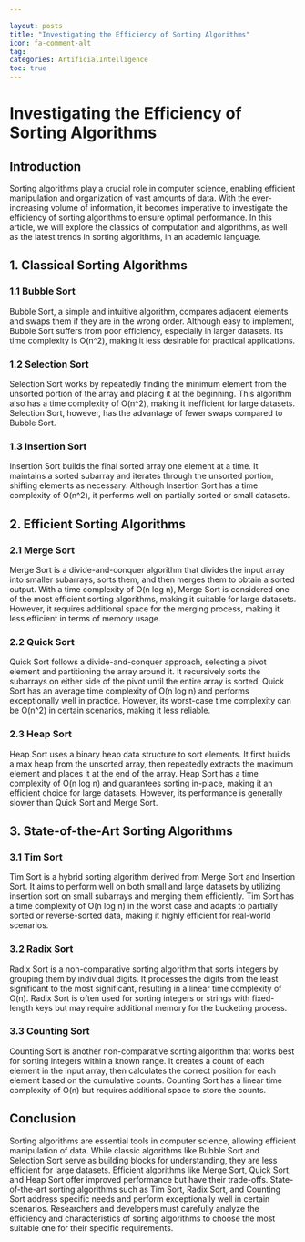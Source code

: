 ```yaml
---

layout: posts
title: "Investigating the Efficiency of Sorting Algorithms"
icon: fa-comment-alt
tag:      
categories: ArtificialIntelligence
toc: true
---
```




# Investigating the Efficiency of Sorting Algorithms

## Introduction
Sorting algorithms play a crucial role in computer science, enabling efficient manipulation and organization of vast amounts of data. With the ever-increasing volume of information, it becomes imperative to investigate the efficiency of sorting algorithms to ensure optimal performance. In this article, we will explore the classics of computation and algorithms, as well as the latest trends in sorting algorithms, in an academic language.

## 1. Classical Sorting Algorithms
### 1.1 Bubble Sort
Bubble Sort, a simple and intuitive algorithm, compares adjacent elements and swaps them if they are in the wrong order. Although easy to implement, Bubble Sort suffers from poor efficiency, especially in larger datasets. Its time complexity is O(n^2), making it less desirable for practical applications.

### 1.2 Selection Sort
Selection Sort works by repeatedly finding the minimum element from the unsorted portion of the array and placing it at the beginning. This algorithm also has a time complexity of O(n^2), making it inefficient for large datasets. Selection Sort, however, has the advantage of fewer swaps compared to Bubble Sort.

### 1.3 Insertion Sort
Insertion Sort builds the final sorted array one element at a time. It maintains a sorted subarray and iterates through the unsorted portion, shifting elements as necessary. Although Insertion Sort has a time complexity of O(n^2), it performs well on partially sorted or small datasets.

## 2. Efficient Sorting Algorithms
### 2.1 Merge Sort
Merge Sort is a divide-and-conquer algorithm that divides the input array into smaller subarrays, sorts them, and then merges them to obtain a sorted output. With a time complexity of O(n log n), Merge Sort is considered one of the most efficient sorting algorithms, making it suitable for large datasets. However, it requires additional space for the merging process, making it less efficient in terms of memory usage.

### 2.2 Quick Sort
Quick Sort follows a divide-and-conquer approach, selecting a pivot element and partitioning the array around it. It recursively sorts the subarrays on either side of the pivot until the entire array is sorted. Quick Sort has an average time complexity of O(n log n) and performs exceptionally well in practice. However, its worst-case time complexity can be O(n^2) in certain scenarios, making it less reliable.

### 2.3 Heap Sort
Heap Sort uses a binary heap data structure to sort elements. It first builds a max heap from the unsorted array, then repeatedly extracts the maximum element and places it at the end of the array. Heap Sort has a time complexity of O(n log n) and guarantees sorting in-place, making it an efficient choice for large datasets. However, its performance is generally slower than Quick Sort and Merge Sort.

## 3. State-of-the-Art Sorting Algorithms
### 3.1 Tim Sort
Tim Sort is a hybrid sorting algorithm derived from Merge Sort and Insertion Sort. It aims to perform well on both small and large datasets by utilizing insertion sort on small subarrays and merging them efficiently. Tim Sort has a time complexity of O(n log n) in the worst case and adapts to partially sorted or reverse-sorted data, making it highly efficient for real-world scenarios.

### 3.2 Radix Sort
Radix Sort is a non-comparative sorting algorithm that sorts integers by grouping them by individual digits. It processes the digits from the least significant to the most significant, resulting in a linear time complexity of O(n). Radix Sort is often used for sorting integers or strings with fixed-length keys but may require additional memory for the bucketing process.

### 3.3 Counting Sort
Counting Sort is another non-comparative sorting algorithm that works best for sorting integers within a known range. It creates a count of each element in the input array, then calculates the correct position for each element based on the cumulative counts. Counting Sort has a linear time complexity of O(n) but requires additional space to store the counts.

## Conclusion
Sorting algorithms are essential tools in computer science, allowing efficient manipulation of data. While classic algorithms like Bubble Sort and Selection Sort serve as building blocks for understanding, they are less efficient for large datasets. Efficient algorithms like Merge Sort, Quick Sort, and Heap Sort offer improved performance but have their trade-offs. State-of-the-art sorting algorithms such as Tim Sort, Radix Sort, and Counting Sort address specific needs and perform exceptionally well in certain scenarios. Researchers and developers must carefully analyze the efficiency and characteristics of sorting algorithms to choose the most suitable one for their specific requirements.